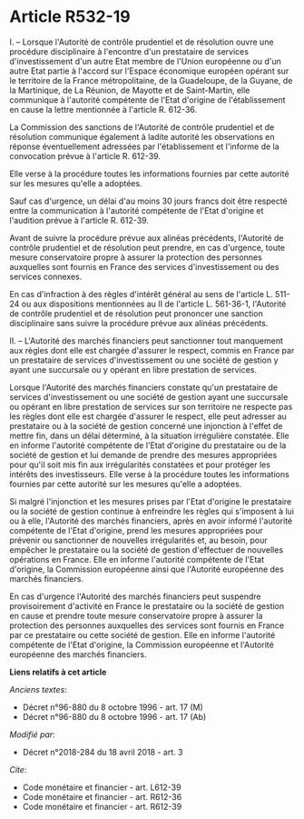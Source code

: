 # Article R532-19

I. – Lorsque l'Autorité de contrôle prudentiel et de résolution ouvre une procédure disciplinaire à l'encontre d'un
prestataire de services d'investissement d'un autre Etat membre de l'Union européenne ou d'un autre Etat partie à l'accord
sur l'Espace économique européen opérant sur le territoire de la France métropolitaine, de la Guadeloupe, de la Guyane, de la
Martinique, de La Réunion, de Mayotte et de Saint-Martin, elle communique à l'autorité compétente de l'Etat d'origine de
l'établissement en cause la lettre mentionnée à l'article R. 612-36.

La Commission des sanctions de l'Autorité de contrôle prudentiel et de résolution communique également à ladite autorité les
observations en réponse éventuellement adressées par l'établissement et l'informe de la convocation prévue à l'article R.
612-39. 

Elle verse à la procédure toutes les informations fournies par cette autorité sur les mesures qu'elle a adoptées.

Sauf cas d'urgence, un délai d'au moins 30 jours francs doit être respecté entre la communication à l'autorité compétente de
l'Etat d'origine et l'audition prévue à l'article R. 612-39.

Avant de suivre la procédure prévue aux alinéas précédents, l'Autorité de contrôle prudentiel et de résolution peut prendre,
en cas d'urgence, toute mesure conservatoire propre à assurer la protection des personnes auxquelles sont fournis en France
des services d'investissement ou des services connexes.

En cas d'infraction à des règles d'intérêt général au sens de l'article L. 511-24 ou aux dispositions mentionnées au II de
l'article L. 561-36-1, l'Autorité de contrôle prudentiel et de résolution peut prononcer une sanction disciplinaire sans
suivre la procédure prévue aux alinéas précédents.

II. – L'Autorité des marchés financiers peut sanctionner tout manquement aux règles dont elle est chargée d'assurer le
respect, commis en France par un prestataire de services d'investissement ou une société de gestion y ayant une succursale ou
y opérant en libre prestation de services.

Lorsque l'Autorité des marchés financiers constate qu'un prestataire de services d'investissement ou une société de gestion
ayant une succursale ou opérant en libre prestation de services sur son territoire ne respecte pas les règles dont elle est
chargée d'assurer le respect, elle peut adresser au prestataire ou à la société de gestion concerné une injonction à l'effet
de mettre fin, dans un délai déterminé, à la situation irrégulière constatée. Elle en informe l'autorité compétente de l'Etat
d'origine du prestataire ou de la société de gestion et lui demande de prendre des mesures appropriées pour qu'il soit mis
fin aux irrégularités constatées et pour protéger les intérêts des investisseurs. Elle verse à la procédure toutes les
informations fournies par cette autorité sur les mesures qu'elle a adoptées.

Si malgré l'injonction et les mesures prises par l'Etat d'origine le prestataire ou la société de gestion continue à
enfreindre les règles qui s'imposent à lui ou à elle, l'Autorité des marchés financiers, après en avoir informé l'autorité
compétente de l'Etat d'origine, prend les mesures appropriées pour prévenir ou sanctionner de nouvelles irrégularités et, au
besoin, pour empêcher le prestataire ou la société de gestion d'effectuer de nouvelles opérations en France. Elle en informe
l'autorité compétente de l'Etat d'origine, la Commission européenne ainsi que l'Autorité européenne des marchés financiers.

En cas d'urgence l'Autorité des marchés financiers peut suspendre provisoirement d'activité en France le prestataire ou la
société de gestion en cause et prendre toute mesure conservatoire propre à assurer la protection des personnes auxquelles des
services sont fournis en France par ce prestataire ou cette société de gestion. Elle en informe l'autorité compétente de
l'Etat d'origine, la Commission européenne et l'Autorité européenne des marchés financiers.

**Liens relatifs à cet article**

_Anciens textes_:

  - Décret n°96-880 du 8 octobre 1996 - art. 17 (M)
  - Décret n°96-880 du 8 octobre 1996 - art. 17 (Ab)

_Modifié par_:

  - Décret n°2018-284 du 18 avril 2018 - art. 3

_Cite_:

  - Code monétaire et financier - art. L612-39
  - Code monétaire et financier - art. R612-36
  - Code monétaire et financier - art. R612-39
